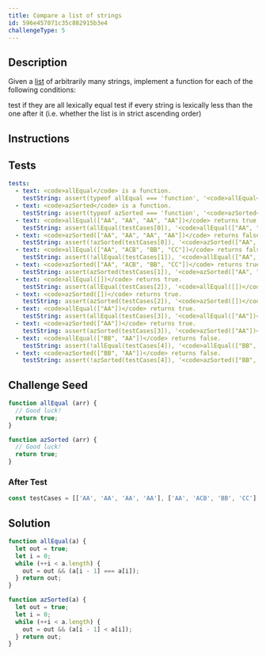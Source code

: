```yaml
---
title: Compare a list of strings
id: 596e457071c35c882915b3e4
challengeType: 5
---
```


## Description
<section id='description'>
<p>Given a  <a href="https://en.wikipedia.org/wiki/List_(abstract_data_type)" title="wp: List_(abstract_data_type)">list</a>  of arbitrarily many strings, implement a function for each of the following conditions:</p> test if they are all lexically equal
 test if every string is lexically less than the one after it  (i.e. whether the list is in strict ascending order)
</section>

## Instructions
<section id='instructions'>

</section>

## Tests
<section id='tests'>

```yml
tests:
  - text: <code>allEqual</code> is a function.
    testString: assert(typeof allEqual === 'function', '<code>allEqual</code> is a function.');
  - text: <code>azSorted</code> is a function.
    testString: assert(typeof azSorted === 'function', '<code>azSorted</code> is a function.');
  - text: <code>allEqual(["AA", "AA", "AA", "AA"])</code> returns true.
    testString: assert(allEqual(testCases[0]), '<code>allEqual(["AA", "AA", "AA", "AA"])</code> returns true.');
  - text: <code>azSorted(["AA", "AA", "AA", "AA"])</code> returns false.
    testString: assert(!azSorted(testCases[0]), '<code>azSorted(["AA", "AA", "AA", "AA"])</code> returns false.');
  - text: <code>allEqual(["AA", "ACB", "BB", "CC"])</code> returns false.
    testString: assert(!allEqual(testCases[1]), '<code>allEqual(["AA", "ACB", "BB", "CC"])</code> returns false.');
  - text: <code>azSorted(["AA", "ACB", "BB", "CC"])</code> returns true.
    testString: assert(azSorted(testCases[1]), '<code>azSorted(["AA", "ACB", "BB", "CC"])</code> returns true.');
  - text: <code>allEqual([])</code> returns true.
    testString: assert(allEqual(testCases[2]), '<code>allEqual([])</code> returns true.');
  - text: <code>azSorted([])</code> returns true.
    testString: assert(azSorted(testCases[2]), '<code>azSorted([])</code> returns true.');
  - text: <code>allEqual(["AA"])</code> returns true.
    testString: assert(allEqual(testCases[3]), '<code>allEqual(["AA"])</code> returns true.');
  - text: <code>azSorted(["AA"])</code> returns true.
    testString: assert(azSorted(testCases[3]), '<code>azSorted(["AA"])</code> returns true.');
  - text: <code>allEqual(["BB", "AA"])</code> returns false.
    testString: assert(!allEqual(testCases[4]), '<code>allEqual(["BB", "AA"])</code> returns false.');
  - text: <code>azSorted(["BB", "AA"])</code> returns false.
    testString: assert(!azSorted(testCases[4]), '<code>azSorted(["BB", "AA"])</code> returns false.');

```

</section>

## Challenge Seed
<section id='challengeSeed'>

<div id='js-seed'>

```js
function allEqual (arr) {
  // Good luck!
  return true;
}

function azSorted (arr) {
  // Good luck!
  return true;
}
```

</div>


### After Test
<div id='js-teardown'>

```js
const testCases = [['AA', 'AA', 'AA', 'AA'], ['AA', 'ACB', 'BB', 'CC'], [], ['AA'], ['BB', 'AA']];
```

</div>

</section>

## Solution
<section id='solution'>


```js
function allEqual(a) {
  let out = true;
  let i = 0;
  while (++i < a.length) {
    out = out && (a[i - 1] === a[i]);
  } return out;
}

function azSorted(a) {
  let out = true;
  let i = 0;
  while (++i < a.length) {
    out = out && (a[i - 1] < a[i]);
  } return out;
}

```

</section>
